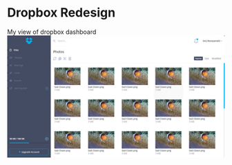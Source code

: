 # Dropbox Redesign
My view of dropbox dashboard
![Preview of repo](https://raw.githubusercontent.com/DarkZeus/dropbox-redesign/master/assets/img/ufMJ7IsLxlc.jpg)
